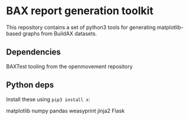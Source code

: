 # BAX report generation toolkit

This repository contains a set of python3 tools for generating matplotlib-based
graphs from BuildAX datasets.

## Dependencies
BAXTest tooling from the openmovement repository

## Python deps
Install these using `pip3 install x`:

matplotlib
numpy
pandas
weasyprint
jinja2
Flask